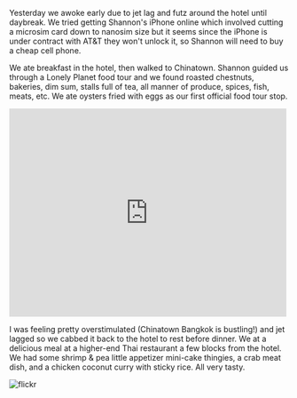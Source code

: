 Yesterday we awoke early due to jet lag and futz around the hotel until daybreak. We tried getting Shannon's iPhone online which involved cutting a microsim card down to nanosim size but it seems since the iPhone is under contract with AT&T they won't unlock it, so Shannon will need to buy a cheap cell phone.

We ate breakfast in the hotel, then walked to Chinatown. Shannon guided us through a Lonely Planet food tour and we found roasted chestnuts, bakeries, dim sum, stalls full of tea, all manner of produce, spices, fish, meats, etc. We ate oysters fried with eggs as our first official food tour stop.

<iframe src="https://www.flickr.com/photos/88096431@N00/15435266347/in/set-72157648542606070/player/" width="500" height="375" frameborder="0" allowfullscreen webkitallowfullscreen mozallowfullscreen oallowfullscreen msallowfullscreen></iframe>

I was feeling pretty overstimulated (Chinatown Bangkok is bustling!) and jet lagged so we cabbed it back to the hotel to rest before dinner. We at a delicious meal at a higher-end Thai restaurant a few blocks from the hotel. We had some shrimp & pea little appetizer mini-cake thingies, a crab meat dish, and a chicken coconut curry with sticky rice. All very tasty.

![flickr](https://www.flickr.com/photos/88096431@N00/sets/72157648542606070/)
